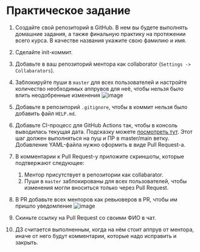 # Практическое задание

1. Создайте свой репозиторий в GitHub. В нем вы будете выполнять домашние задания, а также финальную
   практику на протяжении всего курса. В качестве названия укажите свою фамилию и имя.
2. Сделайте init-коммит.
3. Добавьте в ваш репозиторий ментора как collaborator (`Settings -> Collabarators`).
4. Заблокируйте пуши в `master` для всех пользователей и настройте количество необходимых аппрувов для неё, чтобы нельзя было влить неодобренные изменения
![image](https://github.com/user-attachments/assets/d4ce1d86-4aed-453b-a73d-5f987dfc7a1b)

5. Добавьте в репозиторий `.gitignore`, чтобы в коммит нельзя было добавить файл `HELP.md`.
6. Добавьте CI-процесс для GitHub Actions так, чтобы в консоль выводилась текущая дата. Подсказку можете [посмотреть тут](https://tecadmin.net/get-current-date-and-time-in-bash/). Этот шаг должен выполняться на пуш и ПР в master/main ветку. Добавление YAML-файла нужно оформить в виде Pull Request-а.
7. В комментарии к Pull Request-у приложите скриншоты, которые подтвержают следующее:
    1. Ментор присутствует в репозитории как collabarator.
    2. Пуши в `master` заблокированы для всех пользователей, чтобы изменения могли вноситься только
       через Pull Request.
8. В PR добавьте всех менторов как ревьюверов в PR, чтобы им пришло уведомление
   ![image](https://github.com/user-attachments/assets/47ab608a-0ce0-471f-8590-d5e3728d95c8)

10. Скиньте ссылку на Pull Request со своими ФИО в чат.
11. ДЗ считается выполненным, когда на нём стоит аппрув от ментора, иначе от него будут комментарии, которые надо исправить и закрыть.
